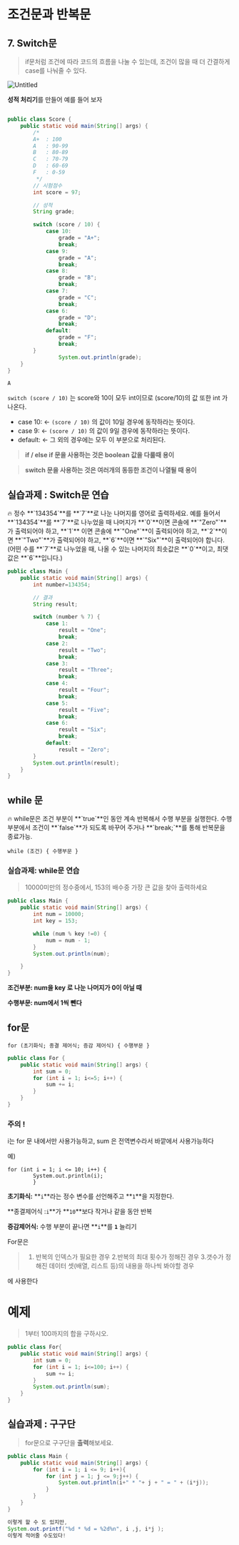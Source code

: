 # 조건문과 반복문

## 7. Switch문

> if문처럼 조건에 따라 코드의 흐름을 나눌 수 있는데, 조건이 많을 때 더 간결하게 case를 나눠줄 수 있다.
> 

![Untitled](%E1%84%8C%E1%85%A9%E1%84%80%E1%85%A5%E1%86%AB%E1%84%86%E1%85%AE%E1%86%AB%E1%84%80%E1%85%AA%20f7823/Untitled.png)

**성적 처리기**를 만들어 예를 들어 보자

```java

public class Score {
    public static void main(String[] args) {
        /*
        A+  : 100
        A   : 90-99
        B   : 80-89
        C   : 70-79
        D   : 60-69
        F   : 0-59
         */
        // 시험점수
        int score = 97;

        // 성적
        String grade;

        switch (score / 10) {
            case 10:
                grade = "A+";
                break;
            case 9:
                grade = "A";
                break;
            case 8:
                grade = "B";
                break;
            case 7:
                grade = "C";
                break;
            case 6:
                grade = "D";
                break;
            default:
                grade = "F";
                break;
        }
				System.out.println(grade);
    }
}

A

```

`switch (score / 10)` 는 score와 10이 모두 int이므로 (score/10)의 값 또한 int 가 나온다. 

- case 10:  ← `(score / 10)` 의 값이 10일 경우에 동작하라는 뜻이다.
- case 9:  ← `(score / 10)` 의 값이 9일 경우에 동작하라는 뜻이다.
- default: ← 그 외의 경우에는 모두 이 부분으로 처리된다.

> **if / else if 문을 사용하는 것은 boolean 값을 다룰때 용이**
> 

> **switch 문을 사용하는 것은 여러개의 동등한 조건이 나열될 때 용이**
> 

## 실습과제 : Switch문 연습

<aside>
🔥 정수 **`134354`**를 **`7`**로 나눈 나머지를 영어로 출력하세요. 예를 들어서 **`134354`**를 **`7`**로 나누었을 때 나머지가 **`0`**이면 콘솔에 **`"Zero"`**가 출력되어야 하고, **`1`** 이면 콘솔에 **`"One"`**이 출력되어야 하고, **`2`**이면 **`"Two"`**가 출력되어야 하고, **`6`**이면 **`"Six"`**이 출력되어야 합니다. (어떤 수를 **`7`**로 나누었을 때, 나올 수 있는 나머지의 최솟값은 **`0`**이고, 최댓값은 **`6`**입니다.)

</aside>

```java
public class Main {
    public static void main(String[] args) {
        int number=134354;

        // 결과
        String result;

        switch (number % 7) {
            case 1:
                result = "One";
                break;
            case 2:
                result = "Two";
                break;
            case 3:
                result = "Three";
                break;
            case 4:
                result = "Four";
                break;
            case 5:
                result = "Five";
                break;
            case 6:
                result = "Six";
                break;
            default:
                result = "Zero";
        }
        System.out.println(result);
    }
}

```

## while 문

<aside>
🔥 while문은 조건 부분이 **`true`**인 동안 계속 반복해서 수행 부분을 실행한다.
수행부분에서 조건이 **`false`**가 되도록 바꾸어 주거나 **`break;`**를 통해 반복문을 종료가능.

</aside>

`while (조건) {
     수행부문
}`

### 실습과제: while문 연습

> 10000미만의 정수중에서, 153의 배수중 가장 큰 값을 찾아 출력하세요
> 

```java
public class Main {
    public static void main(String[] args) {
        int num = 10000;
        int key = 153;

        while (num % key !=0) {
            num = num - 1;
        }
        System.out.println(num);

    }
}
```

**조건부분:  num을 key 로 나눈 나머지가 0이 아닐 때**

**수행부문: num에서 1씩 뺀다**

## for문

`for (초기화식; 종결 제어식; 증감 제어식) {
    수행부문
}`

```java
public class For {
    public static void main(String[] args) {
        int sum = 0;
        for (int i = 1; i<=5; i++) {
            sum += i;
        }
    }
}

```

### 주의 ! 
i는 for 문 내에서만 사용가능하고, sum 은 전역변수라서 바깥에서 사용가능하다

예)

```
for (int i = 1; i <= 10; i++) {
        System.out.println(i);
        }
```

**초기화식:** **`i`**라는 정수 변수를 선언해주고 **`1`**을 지정한다.

**종결제어식 :`i`**가 **`10`**보다 작거나 같을 동안 반복

**증감제어식:** 수행 부분이 끝나면 **`i`**를 **`1`** 늘리기

For문은

> 1. 반복의 인덱스가 필요한 경우
2.반복의 최대 횟수가 정해진 경우
3.갯수가 정해진 데이터 셋(배열, 리스트 등)의 내용을 하나씩 봐야할 경우
> 

에 사용한다

# **예제**

> 1부터 100까지의 합을 구하시오.
> 

```java
public class For{
    public static void main(String[] args) {
        int sum = 0;
        for (int i = 1; i<=100; i++) {
            sum += i;
        }
        System.out.println(sum);
    }
}
```

## 실습과제  : 구구단

> for문으로 구구단을 **출력**해보세요.
> 

```java
public class Main {
    public static void main(String[] args) {
        for (int i = 1; i <= 9; i++){
            for (int j = 1; j <= 9;j++) {
                System.out.println(i+" * "+ j + " = " + (i*j));
            }
        }
    }
}

이렇게 할 수 도 있지만, 
System.out.printf("%d * %d = %2d%n", i ,j, i*j );
이렇게 적어줄 수도있다!

```